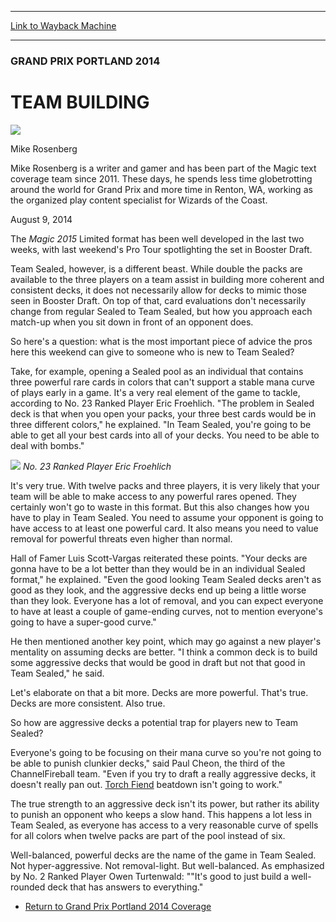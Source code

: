 
---
[Link to Wayback Machine](https://web.archive.org/web/20140815090155/http://magic.wizards.com/en/events/coverage/gppor14/teambuilding)

[_metadata_:description]:- "The Magic 2015 Limited format has been well developed in the last two weeks, with last weekend's Pro Tour spotlighting the set in Booster Draft. Team Sealed, however, is a different beast. While double the packs are available to the three players on a team assist in building more coherent and consistent decks, it does not necessarily allow for decks to mimic those seen in Booster Draft. On top of that, card evaluations don't necessarily change from regular Sealed to Team Sealed, but how you approach each match-up when you sit down in front of an opponent does."
[_metadata_:generator]:- "Drupal 7 (http://drupal.org)"
[_metadata_:node]:- "258231"
[_metadata_:publish_date]:- "2014-08-09"
[_metadata_:source]:- "div-main"
[_metadata_:title]:- "TEAM BUILDING"
[_metadata_:wayback_capture_timestamp]:- "2014-08-15 09:01:55"
[_metadata_:wayback_raw_url]:- "https://web.archive.org/web/20140815090155id_/http://magic.wizards.com/en/events/coverage/gppor14/teambuilding"
[_metadata_:wayback_url]:- "http://magic.wizards.com/en/events/coverage/gppor14/teambuilding"
---





### GRAND PRIX PORTLAND 2014


TEAM BUILDING
=============



![](https://media.magic.wizards.com/styles/auth_small/public/images/person/n2KoE-g2_bigger.jpeg)

Mike Rosenberg

Mike Rosenberg is a writer and gamer and has been part of the Magic text coverage team since 2011. These days, he spends less time globetrotting around the world for Grand Prix and more time in Renton, WA, working as the organized play content specialist for Wizards of the Coast.


August 9, 2014
 







The *Magic 2015* Limited format has been well developed in the last two weeks, with last weekend's Pro Tour spotlighting the set in Booster Draft.


Team Sealed, however, is a different beast. While double the packs are available to the three players on a team assist in building more coherent and consistent decks, it does not necessarily allow for decks to mimic those seen in Booster Draft. On top of that, card evaluations don't necessarily change from regular Sealed to Team Sealed, but how you approach each match-up when you sit down in front of an opponent does.


So here's a question: what is the most important piece of advice the pros here this weekend can give to someone who is new to Team Sealed?


Take, for example, opening a Sealed pool as an individual that contains three powerful rare cards in colors that can't support a stable mana curve of plays early in a game. It's a very real element of the game to tackle, according to No. 23 Ranked Player Eric Froehlich. "The problem in Sealed deck is that when you open your packs, your three best cards would be in three different colors," he explained. "In Team Sealed, you're going to be able to get all your best cards into all of your decks. You need to be able to deal with bombs."


![](https://media.wizards.com/2014/events/gppor14/froehlich_pt.jpg)
*No. 23 Ranked Player Eric Froehlich*

It's very true. With twelve packs and three players, it is very likely that your team will be able to make access to any powerful rares opened. They certainly won't go to waste in this format. But this also changes how you have to play in Team Sealed. You need to assume your opponent is going to have access to at least one powerful card. It also means you need to value removal for powerful threats even higher than normal.



Hall of Famer Luis Scott-Vargas reiterated these points. "Your decks are gonna have to be a lot better than they would be in an individual Sealed format," he explained. "Even the good looking Team Sealed decks aren't as good as they look, and the aggressive decks end up being a little worse than they look. Everyone has a lot of removal, and you can expect everyone to have at least a couple of game-ending curves, not to mention everyone's going to have a super-good curve."


He then mentioned another key point, which may go against a new player's mentality on assuming decks are better. "I think a common deck is to build some aggressive decks that would be good in draft but not that good in Team Sealed," he said.


Let's elaborate on that a bit more. Decks are more powerful. That's true. Decks are more consistent. Also true.


So how are aggressive decks a potential trap for players new to Team Sealed?


Everyone's going to be focusing on their mana curve so you're not going to be able to punish clunkier decks," said Paul Cheon, the third of the ChannelFireball team. "Even if you try to draft a really aggressive decks, it doesn't really pan out. [Torch Fiend](http://gatherer.wizards.com/Pages/Card/Details.aspx?name=Torch+Fiend) beatdown isn't going to work."


The true strength to an aggressive deck isn't its power, but rather its ability to punish an opponent who keeps a slow hand. This happens a lot less in Team Sealed, as everyone has access to a very reasonable curve of spells for all colors when twelve packs are part of the pool instead of six.


Well-balanced, powerful decks are the name of the game in Team Sealed. Not hyper-aggressive. Not removal-light. But well-balanced. As emphasized by No. 2 Ranked Player Owen Turtenwald: ""It's good to just build a well-rounded deck that has answers to everything."


* [Return to Grand Prix Portland 2014 Coverage](http://magic.wizards.com/en/events/coverage/gppor14)






 
 


  







